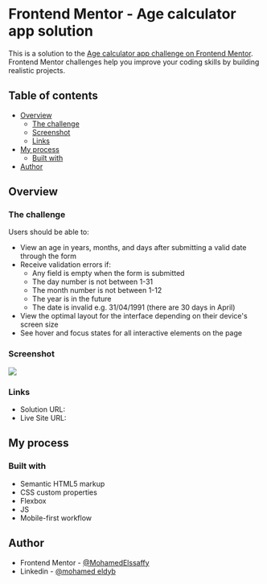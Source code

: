 # Frontend Mentor - Age calculator app solution

This is a solution to the [Age calculator app challenge on Frontend Mentor](https://www.frontendmentor.io/challenges/age-calculator-app-dF9DFFpj-Q). Frontend Mentor challenges help you improve your coding skills by building realistic projects.

## Table of contents

- [Overview](#overview)
  - [The challenge](#the-challenge)
  - [Screenshot](#screenshot)
  - [Links](#links)
- [My process](#my-process)
  - [Built with](#built-with)
- [Author](#author)

## Overview

### The challenge

Users should be able to:

- View an age in years, months, and days after submitting a valid date through the form
- Receive validation errors if:
  - Any field is empty when the form is submitted
  - The day number is not between 1-31
  - The month number is not between 1-12
  - The year is in the future
  - The date is invalid e.g. 31/04/1991 (there are 30 days in April)
- View the optimal layout for the interface depending on their device's screen size
- See hover and focus states for all interactive elements on the page

### Screenshot

![](./Age-calculator.png)

### Links

- Solution URL: []()
- Live Site URL: []()

## My process

### Built with

- Semantic HTML5 markup
- CSS custom properties
- Flexbox
- JS
- Mobile-first workflow

## Author

- Frontend Mentor - [@MohamedElssaffy](https://www.frontendmentor.io/profile/MohamedElssaffy)
- Linkedin - [@mohamed eldyb](https://www.linkedin.com/in/eldyb/)
